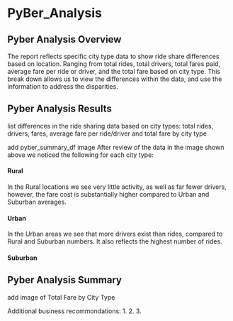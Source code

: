 # PyBer_Analysis

## Pyber Analysis Overview

The report reflects specific city type data to show ride share differences based on location. Ranging from 
total rides, total drivers, total fares paid, average fare per ride or driver, and the total fare based on 
city type. This break down allows us to view the differences within the data, and use the information to 
address the disparities. 

## Pyber Analysis Results
list differences in the ride sharing data based on city types:
total rides, drivers, fares, average fare per ride/driver and total fare by city type

add pyber_summary_df image
After review of the data in the image shown above we noticed the following for each city type: 

#### Rural
In the Rural locations we see very little activity, as well as far fewer drivers, however, the fare
cost is substantially higher compared to Urban and Suburban averages.

#### Urban
In the Urban areas we see that more drivers exist than rides, compared to Rural and Suburban numbers. It 
also reflects the highest number of rides.

#### Suburban

## Pyber Analysis Summary

add image of Total Fare by City Type

Additional business recommondations:
1.
2.
3.
